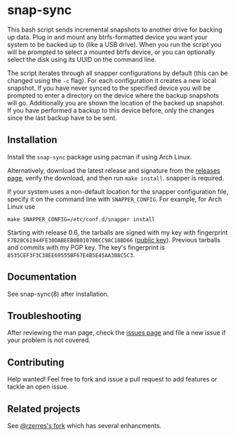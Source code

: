 # snap-sync

This bash script sends incremental snapshots to another drive for backing up
data. Plug in and mount any btrfs-formatted device you want your system to be
backed up to (like a USB drive).  When you run the script you will be prompted
to select a mounted btrfs device, or you can optionally select the disk using
its UUID on the command line.

The script iterates through all snapper configurations by default (this can be
changed using the `-c` flag). For each configuration it creates a new local
snapshot. If you have never synced to the specified device you will be prompted
to enter a directory on the device where the backup snapshots will go.
Additionally you are shown the location of the backed up snapshot. If you have
performed a backup to this device before, only the changes since the last backup
have to be sent.

## Installation

Install the `snap-sync` package using pacman if using Arch Linux.

Alternatively, download the latest release and signature from the [releases page], verify the download, and then
run `make install`. snapper is required.

If your system uses a non-default location for the snapper
configuration file, specify it on the command line with
`SNAPPER_CONFIG`. For example, for Arch Linux use

    make SNAPPER_CONFIG=/etc/conf.d/snapper install

Starting with release 0.6, the tarballs are signed with my key with fingerprint
`F7B28C61944FE30DABEEB0B01070BCC98C18BD66` ([public key]). Previous tarballs and commits
with my PGP key. The key's fingerprint is `8535CEF3F3C38EE69555BF67E4B5E45AA3B8C5C3`.


## Documentation

See snap-sync(8) after installation.

## Troubleshooting

After reviewing the man page, check the [issues page] and file a new issue if your
problem is not covered.

## Contributing

Help wanted! Feel free to fork and issue a pull request to add features or
tackle an open issue.

## Related projects

See [@rzerres's fork] which has several enhancments.

[releases page]: https://github.com/wesbarnett/snap-sync/releases
[public key]: https://barnett.science/public-key.asc
[issues page]: https://github.com/wesbarnett/snap-sync/issues
[@rzerres's fork]: https://github.com/rzerres/snap-sync
